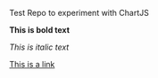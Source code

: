 Test Repo to experiment with ChartJS


**This is bold text**

*This is italic text*

[This is a link](www.youtube.com)
